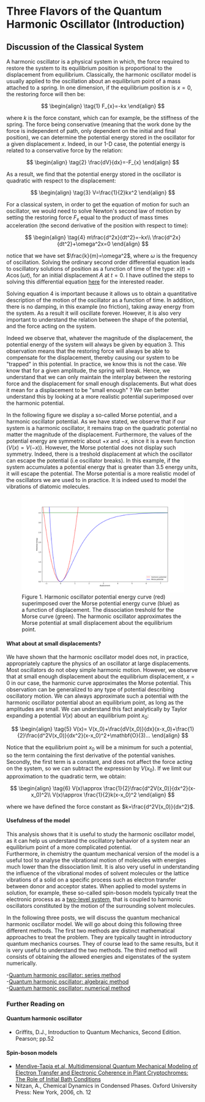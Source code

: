# Three Flavors of the Quantum Harmonic Oscillator (Introduction)
## Discussion of the Classical System
A harmonic oscillator is a physical system in which, the force required to restore the system to its equilibrium 
position is proportional to the displacement from equilibrium. Classically, the harmonic oscillator model is usually applied
to the oscillation about an equilibrium point of a mass attached to a spring.
In one dimension, if the equilibrium position is $x=0$, 
the restoring force will then be: 

$$
\begin{align}
\tag{1}
F_{x}=-kx
\end{align}
$$

where $k$ is the force constant, which can for example, be the stiffness of the spring.
The force being conservative (meaning that the work done by the force is independent of path, only dependent on the initial
and final position), we can determine the potential energy stored in the oscillator for a given displacement $x$. Indeed, in our 1-D case, the potential energy is related to a conservative force by the relation:

$$
\begin{align}
\tag{2}
\frac{dV}{dx}=-F_{x}
\end{align}
$$

As a result, we find that the potential energy stored in the oscillator is quadratic with respect to the displacement: 

$$
\begin{align}
\tag{3}
V=\frac{1}{2}kx^2
\end{align}
$$

For a classical system, in order to get the equation of motion for such an oscillator, we would need to solve Newton's second law of motion by setting the restoring force $F_{x}$ equal to the product of mass times acceleration (the second derivative of the position with respect to time):

$$
\begin{align}
\tag{4}
m\frac{d^2x}{dt^2}=-kx\\
\frac{d^2x}{dt^2}+\omega^2x=0
\end{align}
$$

notice that we have set $\frac{k}{m}=\omega^2$, where $\omega$ is the frequency of oscillation. Solving the ordinary second order differential equation leads to oscillatory solutions of position as a function of time of the type: $x(t) = A\cos{\left(\omega t\right)}$, for an initial displacement $A$ at $t=0$. I have outlined the steps to solving this differential equation [here](Classical_HO.synctex.pdf) for the interested reader.  

Solving equation 4 is important because it allows us to obtain a quantitative description of the motion of the oscillator as a function of time. In addition, there is no damping, in this example (no friction), taking away energy from the system. As a result it will oscillate forever. However, it is also very important to understand the relation between the shape of the potential, and the force acting on the system.  

Indeed we observe that, whatever the magnitude of the displacement, the potential energy of the system will always be given by equation 3. This observation means that the restoring force will always be able to compensate for the displacement, thereby causing our system to be "trapped" in this potential. In practice, we know this is not the case. We know that for a given amplitude, the spring will break. Hence, we understand that we can only maintain the interplay between the restoring force and the displacement for small enough displacements. But what does it mean for a displacement to be "small enough" ? We can better understand this by looking at a more realistic potential superimposed over the harmonic potential.  

In the following figure we display a so-called Morse potential, and a harmonic oscillator potential. As we have stated, we observe that if our system is a harmonic oscillator, it remains trap on the quadratic potential no matter the magnitude of the displacement. Furthermore, the values of the potential energy are symmetric about $+x$ and $-x$, since it is a even function $\left(V(x)=V(-x)\right)$. However, the Morse potential does not display such symmetry. Indeed, there is a treshold displacement at which the oscillator can escape the potential (i.e oscillator breaks). In this example, if the system accumulates a potential energy that is greater than $3.5$ energy units, it will escape the potential. The Morse potential is a more realistic model of the oscillators we are used to in practice. It is indeed used to model the vibrations of diatomic molecules.  


<figure>
    <img src="harmonic-morse.png" alt="figure">
    <figcaption>Figure 1. Harmonic oscillator potential energy curve (red) superimposed over the Morse potential energy curve (blue) as a function of displacement. The dissociation treshold for the Morse curve (green). The harmonic oscillator approximates the Morse potential at small displacement about the equilibrium point.   
</figcaption>
</figure>           

#### What about at small displacements?

We have shown that the harmonic oscillator model does not, in practice, appropriately capture the physics of an oscillator at large displacements. Most oscillators do not obey simple harmonic motion. However, we observe that at small enough displacement about the equilibrium displacement, $x=0$ in our case, the harmonic curve approximates the Morse potential. This observation can be generalized to any type of potential describing oscillatory motion. We can always approximate such a potential with the harmonic oscillator potential about an equilibrium point, as long as the amplitudes are small. We can understand this fact analytically by Taylor expanding a potential $V(x)$ about an equilibrium point $x_0$: 

$$
\begin{align}
\tag{5}
V(x)= V(x_0)+\frac{dV(x_0)}{dx}(x-x_0)+\frac{1}{2}\frac{d^2V(x_0)}{dx^2}(x-x_0)^2+\mathbf{O}(3)...
\end{align}
$$

Notice that the equilibrium point $x_0$ will be a minimum for such a potential, so the term containing the first derivative of the potential vanishes. Secondly, the first term is a constant, and does not affect the force acting on the system, so we can subtract the expression by $V(x_0)$. If we limit our approximation to the quadratic term, we obtain:

$$
\begin{align}
\tag{6}
V(x)\approx \frac{1}{2}\frac{d^2V(x_0)}{dx^2}(x-x_0)^2\\ 
V(x)\approx \frac{1}{2}k(x-x_0)^2
\end{align}
$$

where we have defined the force constant as $k=\frac{d^2V(x_0)}{dx^2}$.   

#### Usefulness of the model

This analysis shows that it is useful to study the harmonic oscillator model, as it can help us understand the oscillatory behavior of a system near an equilibrium point of a more complicated potential.   
Furthermore, in chemistry the quantum mechanical version of the model is a useful tool to analyse the vibrational motion of molecules with energies much lower than the dissociation limit. It is also very useful in understanding the influence of the vibrational modes of solvent molecules or the lattice vibrations of a solid on a specific process such as electron transfer between donor and acceptor states. When applied to model systems in solution, for example, these so-called spin-boson models typically treat the electronic process as a [two-level system](projects/quantumdynamics/twolevel.md), that is coupled to harmonic oscillators constituted by the motion of the surrounding solvent molecules.  

In the following three posts, we will discuss the quantum mechanical harmonic oscillator model. We will go about doing this following three different methods. The first two methods are distinct mathematical approaches to treat the problem. They are typically taught in introductory quantum mechanics courses. They of course lead to the same results, but it is very useful to understand the two methods. The third method will consists of obtaining the allowed energies and eigenstates of the system numerically.

-[Quantum harmonic oscillator: series method](seriesQHO.md)  
-[Quantum harmonic oscillator: algebraic method](comingsoon.md)  
-[Quantum harmonic oscillator: numerical method](comingsoon.md)  

### Further Reading on
#### Quantum harmonic oscillator 
- Griffits, D.J., Introduction to Quantum Mechanics, Second Edition. Pearson; pp.52

#### Spin-boson models 

- [Mendive-Tapia et.al, Multidimensional Quantum Mechanical Modeling of Electron Transfer and Electronic Coherence in Plant Cryptochromes: The Role of Initial Bath Conditions](https://pubs.acs.org/doi/10.1021/acs.jpcb.7b10412)  
- Nitzan, A., Chemical Dynamics in Condensed Phases. Oxford University Press: New York, 2006, ch. 12
